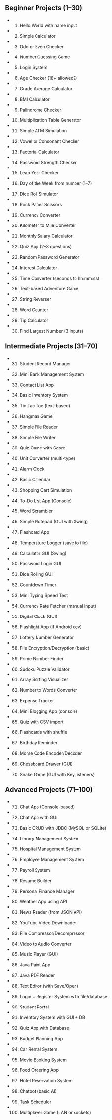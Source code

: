 ## Beginner Projects (1–30)
* 1. Hello World with name input
* 2. Simple Calculator
* 3. Odd or Even Checker
* 4. Number Guessing Game
* 5. Login System
* 6. Age Checker (18+ allowed?)
* 7. Grade Average Calculator
* 8. BMI Calculator
* 9. Palindrome Checker
* 10. Multiplication Table Generator
* 11. Simple ATM Simulation
* 12. Vowel or Consonant Checker
* 13. Factorial Calculator
* 14. Password Strength Checker
* 15. Leap Year Checker
* 16. Day of the Week from number (1–7)
* 17. Dice Roll Simulator
* 18. Rock Paper Scissors
* 19. Currency Converter
* 20. Kilometer to Mile Converter
* 21. Monthly Salary Calculator
* 22. Quiz App (2–3 questions)
* 23. Random Password Generator
* 24. Interest Calculator
* 25. Time Converter (seconds to hh:mm:ss)
* 26. Text-based Adventure Game
* 27. String Reverser
* 28. Word Counter
* 29. Tip Calculator
* 30. Find Largest Number (3 inputs)


## Intermediate Projects (31–70)
* 31. Student Record Manager
* 32. Mini Bank Management System
* 33. Contact List App
* 34. Basic Inventory System
* 35. Tic Tac Toe (text-based)
* 36. Hangman Game
* 37. Simple File Reader
* 38. Simple File Writer
* 39. Quiz Game with Score
* 40. Unit Converter (multi-type)
* 41. Alarm Clock
* 42. Basic Calendar
* 43. Shopping Cart Simulation
* 44. To-Do List App (Console)
* 45. Word Scrambler
* 46. Simple Notepad (GUI with Swing)
* 47. Flashcard App
* 48. Temperature Logger (save to file)
* 49. Calculator GUI (Swing)
* 50. Password Login GUI
* 51. Dice Rolling GUI
* 52. Countdown Timer
* 53. Mini Typing Speed Test
* 54. Currency Rate Fetcher (manual input)
* 55. Digital Clock (GUI)
* 56. Flashlight App (if Android dev)
* 57. Lottery Number Generator
* 58. File Encryption/Decryption (basic)
* 59. Prime Number Finder
* 60. Sudoku Puzzle Validator
* 61. Array Sorting Visualizer
* 62. Number to Words Converter
* 63. Expense Tracker
* 64. Mini Blogging App (console)
* 65. Quiz with CSV import
* 66. Flashcards with shuffle
* 67. Birthday Reminder
* 68. Morse Code Encoder/Decoder
* 69. Chessboard Drawer (GUI)
* 70. Snake Game (GUI with KeyListeners)


## Advanced Projects (71–100)
* 71. Chat App (Console-based)
* 72. Chat App with GUI
* 73. Basic CRUD with JDBC (MySQL or SQLite)
* 74. Library Management System
* 75. Hospital Management System
* 76. Employee Management System
* 77. Payroll System
* 78. Resume Builder
* 79. Personal Finance Manager
* 80. Weather App using API
* 81. News Reader (from JSON API)
* 82. YouTube Video Downloader
* 83. File Compressor/Decompressor
* 84. Video to Audio Converter
* 85. Music Player (GUI)
* 86. Java Paint App
* 87. Java PDF Reader
* 88. Text Editor (with Save/Open)
* 89. Login + Register System with file/database
* 90. Student Portal
* 91. Inventory System with GUI + DB
* 92. Quiz App with Database
* 93. Budget Planning App
* 94. Car Rental System
* 95. Movie Booking System
* 96. Food Ordering App
* 97. Hotel Reservation System
* 98. Chatbot (basic AI)
* 99. Task Scheduler
* 100. Multiplayer Game (LAN or sockets)